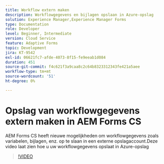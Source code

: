 ```yaml
---
title: Workflow extern maken
description: Workflowgegevens en bijlagen opslaan in Azure-opslag
solution: Experience Manager,Experience Manager Forms
type: Documentation
role: Developer
level: Beginner, Intermediate
version: Cloud Service
feature: Adaptive Forms
topic: Development
jira: KT-9542
exl-id: 06621fc7-afde-4073-8f15-fe9eeab1d084
duration: 451
source-git-commit: f4c621f3a9caa8c2c64b8323312343fe421a5aee
workflow-type: tm+mt
source-wordcount: '51'
ht-degree: 0%

---
```


# Opslag van workflowgegevens extern maken in AEM Forms CS

AEM Forms CS heeft nieuwe mogelijkheden om workflowgegevens zoals variabelen, bijlagen, enz. op te slaan in een externe opslagaccount.Deze video laat zien hoe u uw workflowgegevens opslaat in Azure-opslag

>[!VIDEO](https://video.tv.adobe.com/v/339610?quality=12&learn=on)
